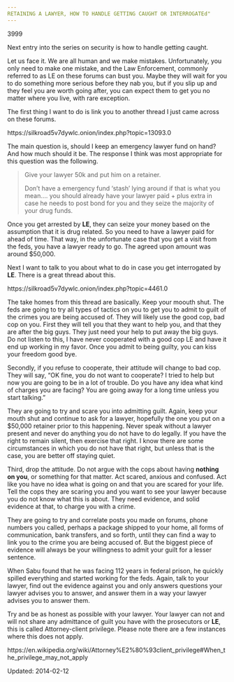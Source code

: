 ```yaml
---
RETAINING A LAWYER, HOW TO HANDLE GETTING CAUGHT OR INTERROGATEd"
---
```

3999


<p>Next entry into the series on security is how to handle getting caught.</p>
<p>Let us face it. We are all human and we make mistakes. Unfortunately, you only need to make one mistake, and the Law Enforcement, commonly referred to as LE on these forums can bust you. Maybe they will wait for you to do something more serious before they nab you, but if you slip up and they feel you are worth going after, you can expect them to get you no matter where you live, with rare exception.</p>
<p>The first thing I want to do is link you to another thread I just came across on these forums.</p>
<p>https://silkroad5v7dywlc.onion/index.php?topic=13093.0</p>
<p>The main question is, should I keep an emergency lawyer fund on hand? And how much should it be. The response I think was most appropriate for this question was the following.</p>
<blockquote><p>Give your lawyer 50k and put him on a retainer.</p>
<p>Don&#8217;t have a emergency fund &#8216;stash&#8217; lying around if that is what you mean&#8230;. you should already have your lawyer paid + plus extra in case he needs to post bond for you and they seize the majority of your drug funds.</p></blockquote>
<p>Once you get arrested by <strong>LE</strong>, they can seize your money based on the assumption that it is drug related. So you need to have a lawyer paid for ahead of time. That way, in the unfortunate case that you get a visit from the feds, you have a lawyer ready to go. The agreed upon amount was around $50,000.</p>
<p>Next I want to talk to you about what to do in case you get interrogated by <strong>LE</strong>. There is a great thread about this.</p>
<p>https://silkroad5v7dywlc.onion/index.php?topic=4461.0</p>
<p>The take homes from this thread are basically. Keep your moouth shut. The feds are going to try all types of tactics on you to get you to admit to guilt of the crimes you are being accused of. They will likely use the good cop, bad cop on you. First they will tell you that they want to help you, and that they are after the big guys. They just need your help to put away the big guys. Do not listen to this, I have never cooperated with a good cop LE and have it end up working in my favor. Once you admit to being guilty, you can kiss your freedom good bye.</p>
<p>Secondly, if you refuse to cooperate, their attitude will change to bad cop. They will say, &#8220;OK fine, you do not want to cooperate? I tried to help but now you are going to be in a lot of trouble. Do you have any idea what kind of charges you are facing? You are going away for a long time unless you start talking.&#8221;</p>
<p>They are going to try and scare you into admitting guilt. Again, keep your mouth shut and continue to ask for a lawyer, hopefully the one you put on a $50,000 retainer prior to this happening. Never speak without a lawyer present and never do anything you do not have to do legally. If you have the right to remain silent, then exercise that right. I know there are some circumstances in which you do not have that right, but unless that is the case, you are better off staying quiet.</p>
<p>Third, drop the attitude. Do not argue with the cops about having <strong>nothing on you</strong>, or something for that matter. Act scared, anxious and confused. Act like you have no idea what is going on and that you are scared for your life. Tell the cops they are scaring you and you want to see your lawyer because you do not know what this is about. They need evidence, and solid evidence at that, to charge you with a crime.</p>
<p>They are going to try and correlate posts you made on forums, phone numbers you called, perhaps a package shipped to your home, all forms of communication, bank transfers, and so forth, until they can find a way to link you to the crime you are being accused of. But the biggest piece of evidence will always be your willingness to admit your guilt for a lesser sentence.</p>
<p>When Sabu found that he was facing 112 years in federal prison, he quickly spilled everything and started working for the feds. Again, talk to your lawyer, find out the evidence against you and only answers questions your lawyer advises you to answer, and answer them in a way your lawyer advises you to answer them.</p>
<p>Try and be as honest as possible with your lawyer. Your lawyer can not and will not share any admittance of guilt you have with the prosecutors or <strong>LE</strong>, this is called Attorney-client privilege. Please note there are a few instances where this does not apply.</p>
<p>https://en.wikipedia.org/wiki/Attorney%E2%80%93client_privilege#When_the_privilege_may_not_apply</p>

Updated: 2014-02-12

